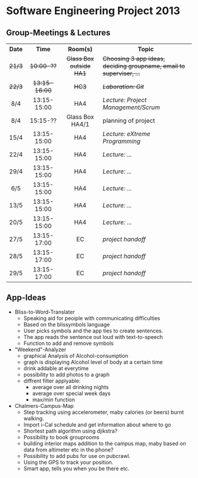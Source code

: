 Software Engineering Project 2013
==================================

Group-Meetings & Lectures
-------------------------

<table>
<tr>
<th align="center">Date</th>
<th align="center">Time</th>
<th align="center">Room(s)</th>
<th>Topic</th>
</tr>
<tr>
<td align="center"><del>21/3</del></td>
<td align="center"><del>10:00-??</del></td>
<td align="center"><del>Glass Box outside HA1</del></td>
<td><del>Choosing 3 app ideas, deciding groupname, email to superviser, ...</del></td>
</tr>
<tr>
<td align="center"><del>22/3</del></td>
<td align="center"><del>13:15-16:00</del></td>
<td align="center"><del>HC3</del></td>
<td><del><i>Laboration: Git</i></del></td>
</tr>
<tr>
<td align="center">8/4</td>
<td align="center">13:15-15:00</td>
<td align="center">HA4</td>
<td><i>Lecture: Project Management/Scrum</i></td>
</tr>
<tr>
<td align="center">8/4</td>
<td align="center">15:15-??</td>
<td align="center">Glass Box HA4/1</td>
<td>planning of project</td>
</tr>
<tr>
<td align="center">15/4</td>
<td align="center">13:15-15:00</td>
<td align="center">HA4</td>
<td><i>Lecture: eXtreme Programming</i></td>
</tr>
<tr>
<td align="center">22/4</td>
<td align="center">13:15-15:00</td>
<td align="center">HA4</td>
<td><i>Lecture: ...</i></td>
</tr>
<tr>
<td align="center">29/4</td>
<td align="center">13:15-15:00</td>
<td align="center">HA4</td>
<td><i>Lecture: ...</i></td>
</tr>
<tr>
<td align="center">6/5</td>
<td align="center">13:15-15:00</td>
<td align="center">HA4</td>
<td><i>Lecture: ...</i></td>
</tr>
<tr>
<td align="center">13/5</td>
<td align="center">13:15-15:00</td>
<td align="center">HA4</td>
<td><i>Lecture: ...</i></td>
</tr>
<tr>
<td align="center">20/5</td>
<td align="center">13:15-15:00</td>
<td align="center">HA4</td>
<td><i>Lecture: ...</i></td>
</tr>
<tr>
<td align="center">27/5</td>
<td align="center">13:15-17:00</td>
<td align="center">EC</td>
<td><i>project handoff</i></td>
</tr>
<tr>
<td align="center">28/5</td>
<td align="center">13:15-17:00</td>
<td align="center">EC</td>
<td><i>project handoff</i></td>
</tr>
<tr>
<td align="center">29/5</td>
<td align="center">13:15-17:00</td>
<td align="center">EC</td>
<td><i>project handoff</i></td>
</tr>
</table>

App-Ideas
---------

* Bliss-to-Word-Translater
  * Speaking aid for peoiple with communicating difficulties
  * Based on the blissymbols language
  * User picks symbols and the app ties to create sentences.
  * The app reads the sentence out loud with text-to-speech
  * Function to add and remove symbols
* "Weekend"-Analyzer
  * graphical Analysis of Alcohol-consumption
  * graph is displaying Alcohol level of body at a certain time
  * drink addable at everytime
  * possibility to add photos to a graph
  * diffrent filter applyable:
      * average over all drinking nights
      * average over special week days
      * max/min function
* Chalmers-Campus-Map
  * Step tracking using accelerometer, maby calories (or beers) burnt walking.
  * Import i-Cal schedule and get information about where to go
  * Shortest path algorithm using djikstra?
  * Possibility to book grouprooms
  * building interior maps addition to the campus map, maby based on data from altimeter etc in the phone?
  * Possibility to add pubs for use on pubcrawl.
  * Using the GPS to track your position. 
  * Smart app, tells you when you be there etc.
